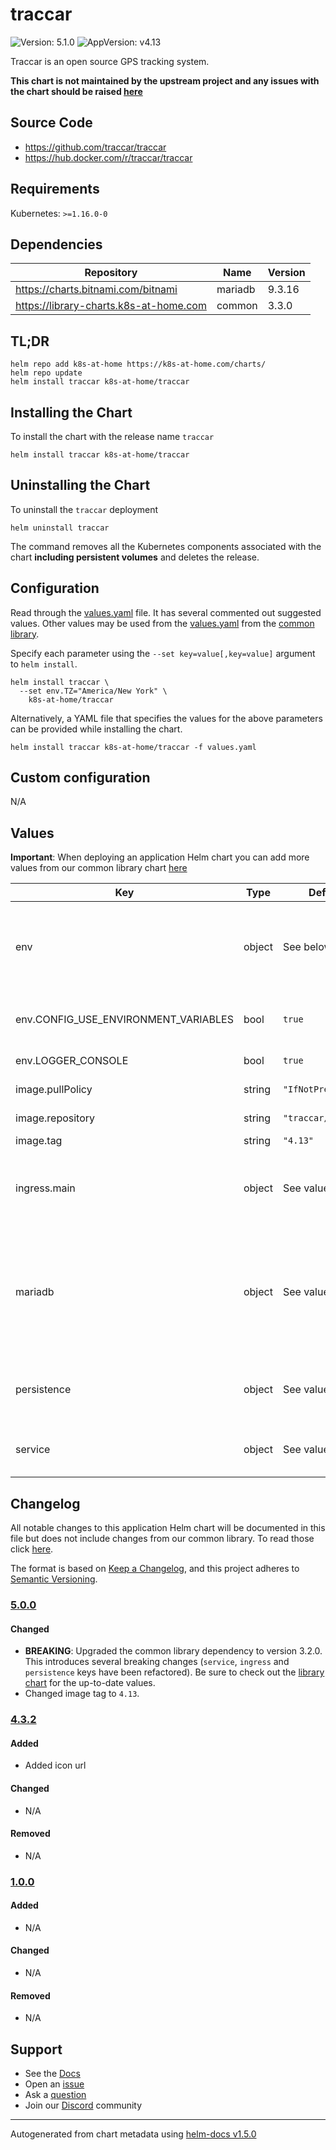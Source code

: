 # traccar

![Version: 5.1.0](https://img.shields.io/badge/Version-5.1.0-informational?style=flat-square) ![AppVersion: v4.13](https://img.shields.io/badge/AppVersion-v4.13-informational?style=flat-square)

Traccar is an open source GPS tracking system.

**This chart is not maintained by the upstream project and any issues with the chart should be raised [here](https://github.com/k8s-at-home/charts/issues/new/choose)**

## Source Code

* <https://github.com/traccar/traccar>
* <https://hub.docker.com/r/traccar/traccar>

## Requirements

Kubernetes: `>=1.16.0-0`

## Dependencies

| Repository | Name | Version |
|------------|------|---------|
| https://charts.bitnami.com/bitnami | mariadb | 9.3.16 |
| https://library-charts.k8s-at-home.com | common | 3.3.0 |

## TL;DR

```console
helm repo add k8s-at-home https://k8s-at-home.com/charts/
helm repo update
helm install traccar k8s-at-home/traccar
```

## Installing the Chart

To install the chart with the release name `traccar`

```console
helm install traccar k8s-at-home/traccar
```

## Uninstalling the Chart

To uninstall the `traccar` deployment

```console
helm uninstall traccar
```

The command removes all the Kubernetes components associated with the chart **including persistent volumes** and deletes the release.

## Configuration

Read through the [values.yaml](./values.yaml) file. It has several commented out suggested values.
Other values may be used from the [values.yaml](https://github.com/k8s-at-home/library-charts/tree/main/charts/stable/common/values.yaml) from the [common library](https://github.com/k8s-at-home/library-charts/tree/main/charts/stable/common).

Specify each parameter using the `--set key=value[,key=value]` argument to `helm install`.

```console
helm install traccar \
  --set env.TZ="America/New York" \
    k8s-at-home/traccar
```

Alternatively, a YAML file that specifies the values for the above parameters can be provided while installing the chart.

```console
helm install traccar k8s-at-home/traccar -f values.yaml
```

## Custom configuration

N/A

## Values

**Important**: When deploying an application Helm chart you can add more values from our common library chart [here](https://github.com/k8s-at-home/library-charts/tree/main/charts/stable/common)

| Key | Type | Default | Description |
|-----|------|---------|-------------|
| env | object | See below | environment variables. See more environment variables in the [traccar documentation](https://www.traccar.org/configuration-file/) |
| env.CONFIG_USE_ENVIRONMENT_VARIABLES | bool | `true` | Set application to read environment variables |
| env.LOGGER_CONSOLE | bool | `true` | Set application to log to stdout |
| image.pullPolicy | string | `"IfNotPresent"` | image pull policy |
| image.repository | string | `"traccar/traccar"` | image repository |
| image.tag | string | `"4.13"` | image tag |
| ingress.main | object | See values.yaml | Enable and configure ingress settings for the chart under this key. |
| mariadb | object | See values.yaml | Enable and configure mariadb database subchart under this key.    For more options see [mariadb chart documentation](https://github.com/bitnami/charts/tree/master/bitnami/mariadb). |
| persistence | object | See values.yaml | Configure persistence settings for the chart under this key. |
| service | object | See values.yaml | Configures service settings for the chart. |

## Changelog

All notable changes to this application Helm chart will be documented in this file but does not include changes from our common library. To read those click [here](https://github.com/k8s-at-home/library-charts/tree/main/charts/stable/common#changelog).

The format is based on [Keep a Changelog](https://keepachangelog.com/en/1.0.0/), and this project adheres to [Semantic Versioning](https://semver.org/spec/v2.0.0.html).

### [5.0.0]

#### Changed

- **BREAKING**: Upgraded the common library dependency to version 3.2.0. This introduces several breaking changes (`service`, `ingress` and `persistence` keys have been refactored).
  Be sure to check out the [library chart](https://github.com/k8s-at-home/library-charts/blob/common-3.2.0/charts/stable/common/) for the up-to-date values.
- Changed image tag to `4.13`.

### [4.3.2]

#### Added

- Added icon url

#### Changed

- N/A

#### Removed

- N/A

### [1.0.0]

#### Added

- N/A

#### Changed

- N/A

#### Removed

- N/A

[5.0.0]: #5.0.0
[4.3.2]: #4.3.2
[1.0.0]: #1.0.0

## Support

- See the [Docs](https://docs.k8s-at-home.com/our-helm-charts/getting-started/)
- Open an [issue](https://github.com/k8s-at-home/charts/issues/new/choose)
- Ask a [question](https://github.com/k8s-at-home/organization/discussions)
- Join our [Discord](https://discord.gg/sTMX7Vh) community

----------------------------------------------
Autogenerated from chart metadata using [helm-docs v1.5.0](https://github.com/norwoodj/helm-docs/releases/v1.5.0)
